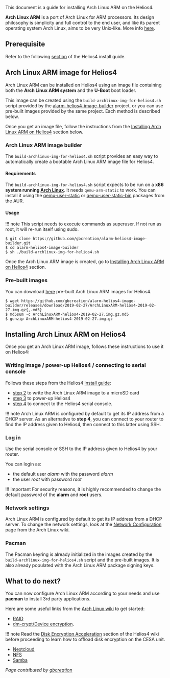 This document is a guide for installing Arch Linux ARM on the Helios4.

**Arch Linux ARM** is a port of Arch Linux for ARM processors. Its design philosophy is simplicity and full control to the end user, and like its parent operating system Arch Linux, aims to be very Unix-like. More info [here](https://archlinuxarm.org/).

## Prerequisite

Refer to the following [section](/helios4/install/#what-you-need-before-you-start) of the Helios4 install guide.

## Arch Linux ARM image for Helios4

Arch Linux ARM can be installed on Helios4 using an image file containing both the **Arch Linux ARM system** and the **U-Boot** boot loader.

This image can be created using the `build-archlinux-img-for-helios4.sh` script provided by the [alarm-helios4-image-builder](https://github.com/gbcreation/alarm-helios4-image-builder) project, or you can use pre-built images provided by the same project. Each method is described below.

Once you get an image file, follow the instructions from the [Installing Arch Linux ARM on Helios4](#installing-arch-linux-arm-on-helios4) section below.

### Arch Linux ARM image builder

The `build-archlinux-img-for-helios4.sh` script provides an easy way to automatically create a bootable Arch Linux ARM image file for Helios4.

#### Requirements

The `build-archlinux-img-for-helios4.sh` script expects to be run on a **x86 system running [Arch Linux](https://archlinux.org)**. It needs `qemu-arm-static` to work. You can install it using the [qemu-user-static](https://aur.archlinux.org/packages/qemu-user-static/) or [qemu-user-static-bin](https://aur.archlinux.org/packages/qemu-user-static-bin/) packages from the AUR.

#### Usage

!!! note
    This script needs to execute commands as superuser. If not run as root, it will re-run itself using sudo.

```shell
$ git clone https://github.com/gbcreation/alarm-helios4-image-builder.git
$ cd alarm-helios4-image-builder
$ sh ./build-archlinux-img-for-helios4.sh
```

Once the Arch Linux ARM image is created, go to [Installing Arch Linux ARM on Helios4](#installing-arch-linux-arm-on-helios4) section.

### Pre-built images

You can download [here](https://github.com/gbcreation/alarm-helios4-image-builder/releases) pre-built Arch Linux ARM images for Helios4.

```shell
$ wget https://github.com/gbcreation/alarm-helios4-image-builder/releases/download/2019-02-27/ArchLinuxARM-helios4-2019-02-27.img.gz{,.md5}
$ md5sum -c ArchLinuxARM-helios4-2019-02-27.img.gz.md5
$ gunzip ArchLinuxARM-helios4-2019-02-27.img.gz
```

## Installing Arch Linux ARM on Helios4

Once you get an Arch Linux ARM image, follows these instructions to use it on Helios4:

### Writing image / power-up Helios4 / connecting to serial console

Follows these steps from the Helios4 [install guide](/helios4/install/):

- [step 2](/helios4/install/#step-2-writing-an-image-to-a-microsd-card) to write the Arch Linux ARM image to a microSD card
- [step 3](/helios4/install/#step-3-power-up-helios4) to power-up Helios4
- [step 4](/helios4/install/#step-4-connect-to-helios4-serial-console) to connect to the Helios4 serial console.

!!! note
    Arch Linux ARM is configured by default to get its IP address from a DHCP server. As an alternative to **step 4**, you can connect to your router to find the IP address given to Helios4, then connect to this latter using SSH.

### Log in

Use the serial console or SSH to the IP address given to Helios4 by your router.

You can login as:

- the default user *alarm* with the password *alarm*
- the user *root* with password *root*

!!! important
    For security reasons, it is highly recommended to change the default password of the **alarm** and **root** users.

### Network settings

Arch Linux ARM is configured by default to get its IP address from a DHCP server. To change the network settings, look at the [Network Configuration](https://wiki.archlinux.org/index.php/Network_configuration) page from the Arch Linux wiki.

### Pacman

The Pacman keyring is already initialized in the images created by the `build-archlinux-img-for-helios4.sh` script and the pre-built images. It is also already populated with the Arch Linux ARM package signing keys.

## What to do next?

You can now configure Arch Linux ARM according to your needs and use **pacman** to install 3rd party applications.

Here are some useful links from the [Arch Linux wiki](https://wiki.archlinux.org) to get started:

- [RAID](https://wiki.archlinux.org/index.php/RAID)
- [dm-crypt/Device encryption](https://wiki.archlinux.org/index.php/Dm-crypt/Device_encryption).

!!! note
    Read the [Disk Encryption Acceleration](/helios4/cesa/#disk-encryption-acceleration) section of the Helios4 wiki before proceeding to learn how to offload disk encryption on the CESA unit.

- [Nextcloud](https://wiki.archlinux.org/index.php/Nextcloud)
- [NFS](https://wiki.archlinux.org/index.php/NFS)
- [Samba](https://wiki.archlinux.org/index.php/Samba)


*Page contributed by [gbcreation](https://github.com/gbcreation)*
